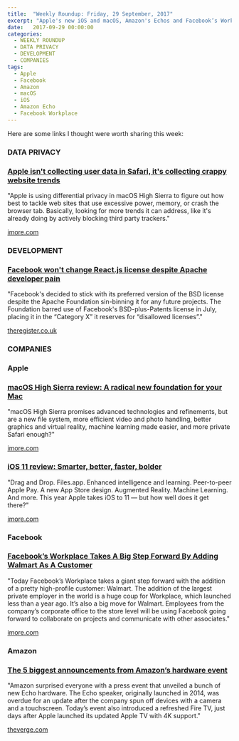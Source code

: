 ```yaml
---
title:  "Weekly Roundup: Friday, 29 September, 2017"
excerpt: "Apple's new iOS and macOS, Amazon's Echos and Facebook’s Workplace."
date:   2017-09-29 00:00:00
categories:
  - WEEKLY ROUNDUP
  - DATA PRIVACY
  - DEVELOPMENT
  - COMPANIES
tags:
  - Apple
  - Facebook
  - Amazon
  - macOS
  - iOS
  - Amazon Echo
  - Facebook Workplace
---
```


Here are some links I thought were worth sharing this week:

<h3 class="category">DATA PRIVACY</h3>

<div class="item">
  <h3 class="item-header">
    <a href="https://www.imore.com/apple-isnt-collecting-user-data-safari-its-collecting-crappy-website-trends">Apple isn't collecting user data in Safari, it's collecting crappy website trends</a>
  </h3>
  <p>
    "Apple is using differential privacy in macOS High Sierra to figure out how best to tackle web sites that use excessive power, memory, or crash the browser tab. Basically, looking for more trends it can address, like it's already doing by actively blocking third party trackers."
  </p>
  <span class="item-footer">
    <a href="https://www.imore.com/apple-isnt-collecting-user-data-safari-its-collecting-crappy-website-trends">imore.com</a>
  </span>
</div>

<h3 class="category">DEVELOPMENT</h3>

<div class="item">
  <h3 class="item-header">
    <a href="https://www.theregister.co.uk/2017/08/21/facebook_apache_openbsd_plus_license_dispute/">Facebook won't change React.js license despite Apache developer pain</a>
  </h3>
  <p>
    "Facebook's decided to stick with its preferred version of the BSD license despite the Apache Foundation sin-binning it for any future projects. The Foundation barred use of Facebook's BSD-plus-Patents license in July, placing it in the “Category X” it reserves for “disallowed licenses”."
  </p>
  <span class="item-footer">
    <a href="https://www.theregister.co.uk/2017/08/21/facebook_apache_openbsd_plus_license_dispute/">theregister.co.uk</a>
  </span>
</div>

<h3 class="category">COMPANIES</h3>

<h3>Apple</h3>

<div class="item">
  <h3 class="item-header">
    <a href="https://www.imore.com/macos-high-sierra">macOS High Sierra review: A radical new foundation for your Mac</a>
  </h3>
  <p>
    "macOS High Sierra promises advanced technologies and refinements, but are a new file system, more efficient video and photo handling, better graphics and virtual reality, machine learning made easier, and more private Safari enough?"
  </p>
  <span class="item-footer">
    <a href="https://www.imore.com/macos-high-sierra">imore.com</a>
  </span>
</div>

<div class="item">
  <h3 class="item-header">
    <a href="https://www.imore.com/ios-11">iOS 11 review: Smarter, better, faster, bolder</a>
  </h3>
  <p>
    "Drag and Drop. Files.app. Enhanced intelligence and learning. Peer-to-peer Apple Pay. A new App Store design. Augmented Reality. Machine Learning. And more. This year Apple takes iOS to 11 — but how well does it get there?"
  </p>
  <span class="item-footer">
    <a href="https://www.imore.com/ios-11">imore.com</a>
  </span>
</div>

<h3>Facebook</h3>

<div class="item">
  <h3 class="item-header">
    <a href="https://www.fastcompany.com/40472858/facebooks-workplace-takes-a-big-step-forward-by-adding-walmart-as-a-customer">Facebook’s Workplace Takes A Big Step Forward By Adding Walmart As A Customer</a>
  </h3>
  <p>
    "Today Facebook’s Workplace takes a giant step forward with the addition of a pretty high-profile customer: Walmart. The addition of the largest private employer in the world is a huge coup for Workplace, which launched less than a year ago. It’s also a big move for Walmart. Employees from the company’s corporate office to the store level will be using Facebook going forward to collaborate on projects and communicate with other associates."
  </p>
  <span class="item-footer">
    <a href="https://www.fastcompany.com/40472858/facebooks-workplace-takes-a-big-step-forward-by-adding-walmart-as-a-customer">imore.com</a>
  </span>
</div>

<h3>Amazon</h3>

<div class="item">
  <h3 class="item-header">
    <a href="https://www.theverge.com/2017/9/27/16374254/amazon-event-2017-news-recap-echo-spot-fire-tv-hardware">The 5 biggest announcements from Amazon’s hardware event</a>
  </h3>
  <p>
    "Amazon surprised everyone with a press event that unveiled a bunch of new Echo hardware. The Echo speaker, originally launched in 2014, was overdue for an update after the company spun off devices with a camera and a touchscreen. Today’s event also introduced a refreshed Fire TV, just days after Apple launched its updated Apple TV with 4K support."
  </p>
  <span class="item-footer">
    <a href="https://www.theverge.com/2017/9/27/16374254/amazon-event-2017-news-recap-echo-spot-fire-tv-hardware">theverge.com</a>
  </span>
</div>
